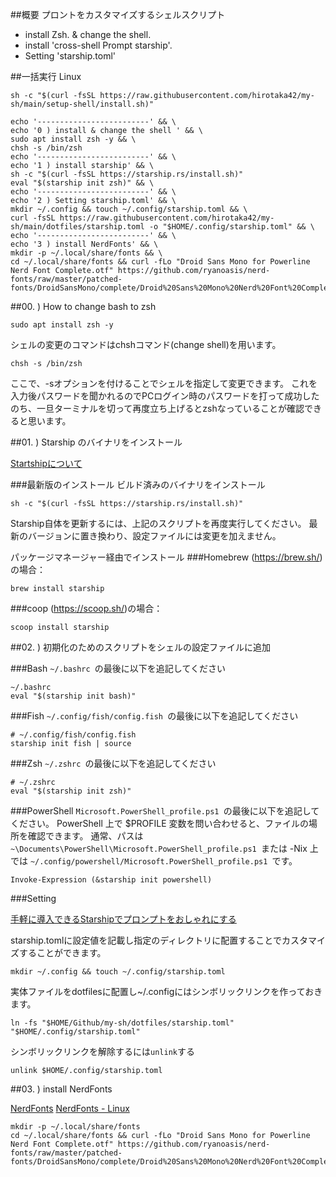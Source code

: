 ##概要
プロントをカスタマイズするシェルスクリプト

- install Zsh. & change the shell.
- install 'cross-shell Prompt starship'.
- Setting 'starship.toml'

##一括実行 Linux

```bash:一括実行
sh -c "$(curl -fsSL https://raw.githubusercontent.com/hirotaka42/my-sh/main/setup-shell/install.sh)"

echo '-------------------------' && \
echo '0 ) install & change the shell ' && \
sudo apt install zsh -y && \
chsh -s /bin/zsh
echo '-------------------------' && \
echo '1 ) install starship' && \
sh -c "$(curl -fsSL https://starship.rs/install.sh)"
eval "$(starship init zsh)" && \
echo '-------------------------' && \
echo '2 ) Setting starship.toml' && \
mkdir ~/.config && touch ~/.config/starship.toml && \
curl -fsSL https://raw.githubusercontent.com/hirotaka42/my-sh/main/dotfiles/starship.toml -o "$HOME/.config/starship.toml" && \
echo '-------------------------' && \
echo '3 ) install NerdFonts' && \
mkdir -p ~/.local/share/fonts && \
cd ~/.local/share/fonts && curl -fLo "Droid Sans Mono for Powerline Nerd Font Complete.otf" https://github.com/ryanoasis/nerd-fonts/raw/master/patched-fonts/DroidSansMono/complete/Droid%20Sans%20Mono%20Nerd%20Font%20Complete.otf
```

##00. )  How to change bash to zsh

```
sudo apt install zsh -y 
```

シェルの変更のコマンドはchshコマンド(change shell)を用います。
```
chsh -s /bin/zsh
```
ここで、-sオプションを付けることでシェルを指定して変更できます。
これを入力後パスワードを聞かれるのでPCログイン時のパスワードを打って成功したのち、一旦ターミナルを切って再度立ち上げるとzshなっていることが確認できると思います。

##01. )  Starship のバイナリをインストール

[Startshipについて](https://starship.rs/ja-jp/guide/)

###最新版のインストール
ビルド済みのバイナリをインストール

```
sh -c "$(curl -fsSL https://starship.rs/install.sh)"
```

Starship自体を更新するには、上記のスクリプトを再度実行してください。 最新のバージョンに置き換わり、設定ファイルには変更を加えません。

パッケージマネージャー経由でインストール
###Homebrew (https://brew.sh/)の場合：
```
brew install starship
``` 
    
###coop  (https://scoop.sh/)の場合：
```
scoop install starship
```

##02. ) 初期化のためのスクリプトをシェルの設定ファイルに追加

###Bash
`~/.bashrc `の最後に以下を追記してください
```
~/.bashrc
eval "$(starship init bash)"
```
 
###Fish
`~/.config/fish/config.fish `の最後に以下を追記してください

```
# ~/.config/fish/config.fish
starship init fish | source
```
    
###Zsh
`~/.zshrc `の最後に以下を追記してください
```
# ~/.zshrc
eval "$(starship init zsh)"
```

###PowerShell
`Microsoft.PowerShell_profile.ps1 `の最後に以下を追記してください。 PowerShell 上で $PROFILE 変数を問い合わせると、ファイルの場所を確認できます。 通常、パスは `~\Documents\PowerShell\Microsoft.PowerShell_profile.ps1 `または -Nix 上では `~/.config/powershell/Microsoft.PowerShell_profile.ps1 `です。

```
Invoke-Expression (&starship init powershell)
```

###Setting

[手軽に導入できるStarshipでプロンプトをおしゃれにする](https://dev.classmethod.jp/articles/customize-prompt-with-starship/)

starship.tomlに設定値を記載し指定のディレクトリに配置することでカスタマイズすることができます。

```
mkdir ~/.config && touch ~/.config/starship.toml
```
実体ファイルをdotfilesに配置し~/.configにはシンボリックリンクを作っておきます。

```
ln -fs "$HOME/Github/my-sh/dotfiles/starship.toml" "$HOME/.config/starship.toml"
```

シンボリックリンクを解除するには`unlink`する
```
unlink $HOME/.config/starship.toml
```

##03. ) install NerdFonts

[NerdFonts](https://github.com/ryanoasis/nerd-fonts)
[NerdFonts - Linux](https://github.com/ryanoasis/nerd-fonts#linux)

```
mkdir -p ~/.local/share/fonts
cd ~/.local/share/fonts && curl -fLo "Droid Sans Mono for Powerline Nerd Font Complete.otf" https://github.com/ryanoasis/nerd-fonts/raw/master/patched-fonts/DroidSansMono/complete/Droid%20Sans%20Mono%20Nerd%20Font%20Complete.otf
```

